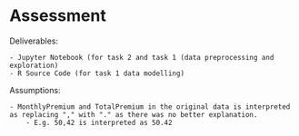 # Assessment

Deliverables:
    
    - Jupyter Notebook (for task 2 and task 1 (data preprocessing and exploration)
    - R Source Code (for task 1 data modelling)

Assumptions:
    
    - MonthlyPremium and TotalPremium in the original data is interpreted as replacing "," with "." as there was no better explanation.
        - E.g. 50,42 is interpreted as 50.42
